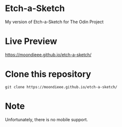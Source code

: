 # Etch-a-Sketch
My version of Etch-a-Sketch for The Odin Project

# Live Preview
https://moondieee.github.io/etch-a-sketch/

# Clone this repository
```git clone https://moondieee.github.io/etch-a-sketch/```

# Note
Unfortunately, there is no mobile support. 
